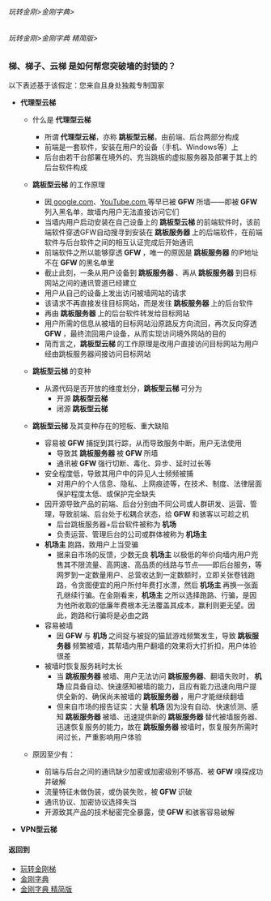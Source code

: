 ###### 玩转金刚>金刚字典>
###### 玩转金刚>金刚字典 精简版>
###  梯、梯子、云梯 是如何帮您突破墙的封锁的？
以下表述基于该假定：您来自且身处独裁专制国家<br>

- <strong>代理型云梯</strong>
  - 什么是<strong> 代理型云梯</strong>
    - 所谓<strong> 代理型云梯</strong>，亦称<strong> 跳板型云梯</strong>，由前端、后台两部分构成
    - 前端是一套软件，安装在用户的设备（手机、Windows等）上
    - 后台由若干台部署在境外的、充当跳板的虚拟服务器及部署于其上的后台软件构成
  - <strong>跳板型云梯 </strong>的工作原理
    - 因[ google.com](https://www.google.com/)、[YouTube.com ](https://m.youtube.com/)等早已被<strong> GFW </strong>所墙——即被<strong> GFW </strong>列入黑名单，故墙内用户无法直接访问它们
    - 当墙内用户启动安装在自己设备上的<strong> 跳板型云梯 </strong>的前端软件时，该前端软件穿透GFW自动搜寻到安装在<strong> 跳板服务器 </strong>上的后端软件，在前端软件与后台软件之间的相互认证完成后开始通讯
    - 前端软件之所以能够穿透<strong> GFW </strong> ，唯一的原因是<strong> 跳板服务器 </strong>的IP地址不在<strong> GFW </strong>的黑名单里
    - 截止此刻，一条从用户设备到<strong> 跳板服务器 </strong>、再从<strong> 跳板服务器 </strong>到目标网站之间的通讯管道已经建立
    - 用户从自己的设备上发出访问被墙网站的请求
    - 该请求不再直接发往目标网站，而是发往<strong> 跳板服务器 </strong>上的后台软件
    - 再由<strong> 跳板服务器 </strong>上的后台软件转发给目标网站
    - 用户所需的信息从被墙的目标网站沿原路反方向流回，再次反向穿透<strong> GFW </strong>，最终流回用户设备，从而实现访问境外网站的目的
    - 简而言之，<strong>跳板型云梯 </strong>的工作原理是改用户直接访问目标网站为用户经由跳板服务器间接访问目标网站
  - <strong>跳板型云梯 </strong>的变种
    - 从源代码是否开放的维度划分，<strong>跳板型云梯 </strong>可分为
      - 开源<strong> 跳板型云梯 </strong>
      - 闭源<strong> 跳板型云梯 </strong>
  - <strong>跳板型云梯 </strong>及其变种存在的短板、重大缺陷
      - 容易被<strong> GFW </strong>捕捉到其行踪，从而导致服务中断，用户无法使用
        - 导致其<strong> 跳板服务器 </strong>被<strong> GFW </strong>所墙
        - 通讯被<strong> GFW </strong>强行切断、毒化、异步、延时过长等
      - 安全程度低，导致其用户中的异见人士频频被捕
        - 对用户的个人信息、隐私、上网痕迹等，在技术、制度、法律层面保护程度太低、或保护完全缺失
      - 因开源导致产品的前端、后台分别由不同公司或人群研发、运营、管理，导致前端、后台处于松耦合状态，给<strong> GFW </strong>和骇客以可趁之机
         - 后台跳板服务器+后台软件被称为<strong> 机场</strong>
         - 负责运营、管理后台的公司或群体被称为<strong> 机场主</strong>
      - <strong>机场主 </strong>跑路，致用户上当受骗
        - 据来自市场的反馈，少数无良<strong> 机场主 </strong>以极低的年价向墙内用户兜售其不限流量、高网速、高品质的线路与节点——即后台服务，等网罗到一定数量用户、总营收达到一定数额时，立即关张卷钱跑路，令贪图便宜的用户所付年费打水漂，然后<strong> 机场主 </strong>再换一张面孔继续行骗。在金刚看来，<strong>机场主 </strong>之所以选择跑路、行骗，是因为他所收取的低廉年费根本无法覆盖其成本，赢利则更无望。因此，跑路和行骗将是必由之路
      - 容易被墙
        - 因<strong> GFW </strong>与<strong> 机场 </strong>之间捉与被捉的猫鼠游戏频繁发生，导致<strong> 跳板服务器 </strong>频繁被墙，其帮墙内用户翻墙的效果将大打折扣，用户体验很差
      - 被墙时恢复服务耗时太长
        - 当<strong> 跳板服务器 </strong>被墙、用户无法访问<strong> 跳板服务器</strong>、翻墙失败时，<strong> 机场 </strong>应具备自动、快速感知被墙的能力，且应有能力迅速向用户提供全新的、确保尚未被墙的<strong> 跳板服务器 </strong>，用户才能继续翻墙
        - 但来自市场的报告证实：大量<strong> 机场 </strong> 因为没有自动、快速侦测、感知<strong> 跳板服务器 </strong>被墙、迅速提供新的<strong> 跳板服务器 </strong>替代被墙服务器、迅速恢复服务的能力，故在<strong> 跳板服务器 </strong>被墙时，恢复服务所需时间过长，严重影响用户体验


   - 原因至少有：
     - 前端与后台之间的通讯缺少加密或加密级别不够高、被<strong> GFW </strong>嗅探成功并破解
     - 流量特征未做伪装，或伪装失败，被<strong> GFW </strong>识破
     - 通讯协议、加密协议选择失当
     - 开源致其产品的技术秘密完全暴露，使<strong> GFW </strong>和骇客容易破解

- <strong> VPN型云梯 </strong>


#### 返回到
- [玩转金刚梯](https://github.com/a2zitpro/web/blob/master/LadderFree/A.md)
- [金刚字典](https://github.com/a2zitpro/web/blob/master/LadderFree/kkDictionary/KKDictionary.md)
- [金刚字典 精简版](https://github.com/a2zitpro/web/blob/master/LadderFree/kkDictionary/KKDictionaryShortVersion.md)



